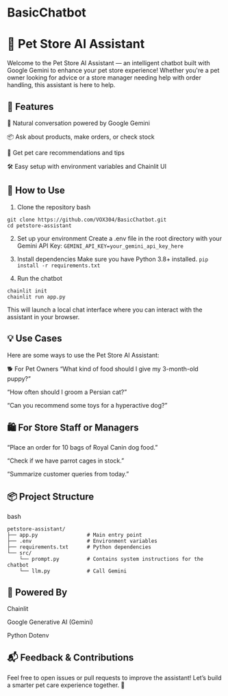 # BasicChatbot

# 🐾 Pet Store AI Assistant
Welcome to the Pet Store AI Assistant — an intelligent chatbot built with Google Gemini to enhance your pet store experience! Whether you're a pet owner looking for advice or a store manager needing help with order handling, this assistant is here to help.

## 🌟 Features
💬 Natural conversation powered by Google Gemini

📦 Ask about products, make orders, or check stock

🐶 Get pet care recommendations and tips

🛠️ Easy setup with environment variables and Chainlit UI

## 🚀 How to Use
1. Clone the repository
bash
```
git clone https://github.com/VOX304/BasicChatbot.git
cd petstore-assistant
```

2. Set up your environment
Create a .env file in the root directory with your Gemini API Key:
```GEMINI_API_KEY=your_gemini_api_key_here```

3. Install dependencies
Make sure you have Python 3.8+ installed.
```pip install -r requirements.txt ```

4. Run the chatbot

``` 
chainlit init
chainlit run app.py
```
This will launch a local chat interface where you can interact with the assistant in your browser.

## 💡 Use Cases
Here are some ways to use the Pet Store AI Assistant:

🐕 For Pet Owners
“What kind of food should I give my 3-month-old puppy?”

“How often should I groom a Persian cat?”

“Can you recommend some toys for a hyperactive dog?”

## 🛍️ For Store Staff or Managers
“Place an order for 10 bags of Royal Canin dog food.”

“Check if we have parrot cages in stock.”

“Summarize customer queries from today.”

## 📦 Project Structure
bash
```
petstore-assistant/
├── app.py                # Main entry point
├── .env                  # Environment variables
├── requirements.txt      # Python dependencies
└── src/
    └── prompt.py         # Contains system instructions for the chatbot
    └── llm.py            # Call Gemini  
```
## 🧠 Powered By
Chainlit

Google Generative AI (Gemini)

Python Dotenv

## 📬 Feedback & Contributions
Feel free to open issues or pull requests to improve the assistant!
Let’s build a smarter pet care experience together. 🐾